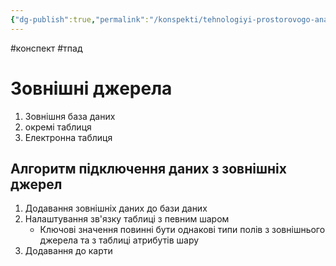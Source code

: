 ```yaml
---
{"dg-publish":true,"permalink":"/konspekti/tehnologiyi-prostorovogo-analizu-dannih/4-mozhlivist-kompleksnogo-analizu-danih-iz-zovnishnih-dzherel-arc-gis/"}
---
```

#конспект #тпад
# Зовнішні джерела
1. Зовнішня база даних
2. окремі таблиця
3. Електронна таблиця
## Алгоритм підключення даних з зовнішніх джерел
1. Додавання зовнішніх даних до бази даних
2. Налаштування зв'язку таблиці з певним шаром
   - Ключові значення повинні бути однакові типи полів з зовнішнього джерела та з таблиці атрибутів шару
3. Додавання до карти